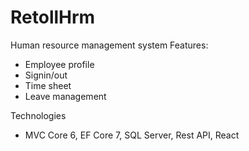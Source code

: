 # RetollHrm

Human resource management system
Features:
- Employee profile
- Signin/out
- Time sheet
- Leave management 

Technologies
- MVC Core 6, EF Core 7, SQL Server, Rest API, React 
